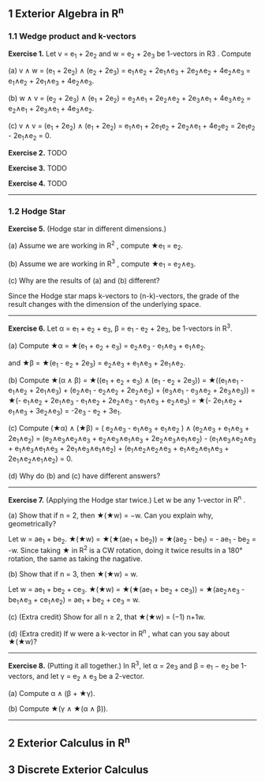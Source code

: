## 1 Exterior Algebra in R<sup>n</sup>

### 1.1 Wedge product and k-vectors

**Exercise 1.** Let v = e<sub>1</sub> + 2e<sub>2</sub> and w = e<sub>2</sub> + 2e<sub>3</sub> be 1-vectors in R3 . Compute 

(a) v ∧ w = (e<sub>1</sub> + 2e<sub>2</sub>) ∧ (e<sub>2</sub> + 2e<sub>3</sub>) = e<sub>1</sub>∧e<sub>2</sub> + 2e<sub>1</sub>∧e<sub>3</sub> + 2e<sub>2</sub>∧e<sub>2</sub> + 4e<sub>2</sub>∧e<sub>3</sub> = e<sub>1</sub>∧e<sub>2</sub> + 2e<sub>1</sub>∧e<sub>3</sub> + 4e<sub>2</sub>∧e<sub>3</sub>.

(b) w ∧ v = (e<sub>2</sub> + 2e<sub>3</sub>) ∧ (e<sub>1</sub> + 2e<sub>2</sub>) = e<sub>2</sub>∧e<sub>1</sub> + 2e<sub>2</sub>∧e<sub>2</sub> + 2e<sub>3</sub>∧e<sub>1</sub> + 4e<sub>3</sub>∧e<sub>2</sub> =  e<sub>2</sub>∧e<sub>1</sub> + 2e<sub>3</sub>∧e<sub>1</sub> + 4e<sub>3</sub>∧e<sub>2</sub>.

(c) v ∧ v = (e<sub>1</sub> + 2e<sub>2</sub>) ∧ (e<sub>1</sub> + 2e<sub>2</sub>) = e<sub>1</sub>∧e<sub>1</sub> + 2e<sub>1</sub>e<sub>2</sub>  + 2e<sub>2</sub>∧e<sub>1</sub> + 4e<sub>2</sub>e<sub>2</sub> = 2e<sub>1</sub>e<sub>2</sub> - 2e<sub>1</sub>∧e<sub>2</sub> = 0.

**Exercise 2.** TODO

**Exercise 3.** TODO

**Exercise 4.** TODO 


---

### 1.2 Hodge Star

**Exercise 5.** (Hodge star in different dimensions.) 

(a) Assume we are working in R<sup>2</sup> , compute ★e<sub>1</sub> = e<sub>2</sub>.

(b) Assume we are working in R<sup>3</sup> , compute ★e<sub>1</sub> = e<sub>2</sub>∧e<sub>3</sub>.

(c) Why are the results of (a) and (b) different?

Since the Hodge star maps k-vectors to (n-k)-vectors, the grade of the result changes with the dimension of the underlying space.

---

**Exercise 6.** Let α = e<sub>1</sub> + e<sub>2</sub> + e<sub>3</sub>, β =  e<sub>1</sub> - e<sub>2</sub> + 2e<sub>3</sub>, be 1-vectors in R<sup>3</sup>. 

(a) Compute ★α = ★(e<sub>1</sub> + e<sub>2</sub> + e<sub>3</sub>) =  e<sub>2</sub>∧e<sub>3</sub> - e<sub>1</sub>∧e<sub>3</sub> + e<sub>1</sub>∧e<sub>2</sub>.

and ★β = ★(e<sub>1</sub> - e<sub>2</sub> + 2e<sub>3</sub>) =  e<sub>2</sub>∧e<sub>3</sub> + e<sub>1</sub>∧e<sub>3</sub> + 2e<sub>1</sub>∧e<sub>2</sub>.

(b) Compute ★(α ∧ β) = ★((e<sub>1</sub> + e<sub>2</sub> + e<sub>3</sub>) ∧ (e<sub>1</sub> - e<sub>2</sub> + 2e<sub>3</sub>)) 
= ★((e<sub>1</sub>∧e<sub>1</sub> - e<sub>1</sub>∧e<sub>2</sub> + 2e<sub>1</sub>∧e<sub>3</sub>) + (e<sub>2</sub>∧e<sub>1</sub> - e<sub>2</sub>∧e<sub>2</sub> + 2e<sub>2</sub>∧e<sub>3</sub>) + (e<sub>3</sub>∧e<sub>1</sub> - e<sub>3</sub>∧e<sub>2</sub> + 2e<sub>3</sub>∧e<sub>3</sub>))
= ★(- e<sub>1</sub>∧e<sub>2</sub> + 2e<sub>1</sub>∧e<sub>3</sub> - e<sub>1</sub>∧e<sub>2</sub> + 2e<sub>2</sub>∧e<sub>3</sub> - e<sub>1</sub>∧e<sub>3</sub> + e<sub>2</sub>∧e<sub>3</sub>)
= ★(- 2e<sub>1</sub>∧e<sub>2</sub> + e<sub>1</sub>∧e<sub>3</sub> + 3e<sub>2</sub>∧e<sub>3</sub>) = -2e<sub>3</sub> - e<sub>2</sub> + 3e<sub>1</sub>.

(c) Compute (★α) ∧ (★β) = ( e<sub>2</sub>∧e<sub>3</sub> - e<sub>1</sub>∧e<sub>3</sub> + e<sub>1</sub>∧e<sub>2</sub> ) ∧ (e<sub>2</sub>∧e<sub>3</sub> + e<sub>1</sub>∧e<sub>3</sub> + 2e<sub>1</sub>∧e<sub>2</sub>)
= (e<sub>2</sub>∧e<sub>3</sub>∧e<sub>2</sub>∧e<sub>3</sub> + e<sub>2</sub>∧e<sub>3</sub>∧e<sub>1</sub>∧e<sub>3</sub> + 2e<sub>2</sub>∧e<sub>3</sub>∧e<sub>1</sub>∧e<sub>2</sub>) - (e<sub>1</sub>∧e<sub>3</sub>∧e<sub>2</sub>∧e<sub>3</sub> + e<sub>1</sub>∧e<sub>3</sub>∧e<sub>1</sub>∧e<sub>3</sub> + 2e<sub>1</sub>∧e<sub>3</sub>∧e<sub>1</sub>∧e<sub>2</sub>) + (e<sub>1</sub>∧e<sub>2</sub>∧e<sub>2</sub>∧e<sub>3</sub> + e<sub>1</sub>∧e<sub>2</sub>∧e<sub>1</sub>∧e<sub>3</sub> + 2e<sub>1</sub>∧e<sub>2</sub>∧e<sub>1</sub>∧e<sub>2</sub>)
= 0.

(d) Why do (b) and (c) have different answers?



---

**Exercise 7.** (Applying the Hodge star twice.) Let w be any 1-vector in R<sup>n</sup> . 

(a) Show that if n = 2, then ★(★w) = −w. Can you explain why, geometrically? 

Let w = ae<sub>1</sub> + be<sub>2</sub>. ★(★w) = ★(★(ae<sub>1</sub> + be<sub>2</sub>)) = ★(ae<sub>2</sub> - be<sub>1</sub>) = - ae<sub>1</sub> - be<sub>2</sub> = -w.
Since taking ★ in  R<sup>2</sup> is a CW rotation, doing it twice results in a 180° rotation, the same as taking the nagative.

(b) Show that if n = 3, then ★(★w) = w. 

Let w = ae<sub>1</sub> + be<sub>2</sub> + ce<sub>3</sub>. ★(★w) = ★(★(ae<sub>1</sub> + be<sub>2</sub> + ce<sub>3</sub>)) 
= ★(ae<sub>2</sub>∧e<sub>3</sub> - be<sub>1</sub>∧e<sub>3</sub> + ce<sub>1</sub>∧e<sub>2</sub>) = ae<sub>1</sub> + be<sub>2</sub> + ce<sub>3</sub> = w.

(c) (Extra credit) Show for all n ≥ 2, that ★(★w) = (−1) n+1w. 

(d) (Extra credit) If w were a k-vector in R<sup>n</sup> , what can you say about ★(★w)?

---

**Exercise 8.** (Putting it all together.) 
In R<sup>3</sup>, let α = 2e<sub>3</sub> and β = e<sub>1</sub> − e<sub>2</sub> be 1-vectors, and let γ = e<sub>2</sub> ∧ e<sub>3</sub> be a 2-vector. 

(a) Compute α ∧ (β + ★γ). 

(b) Compute ★(γ ∧ ★(α ∧ β)).

---

## 2 Exterior Calculus in R<sup>n</sup>



## 3 Discrete Exterior Calculus

